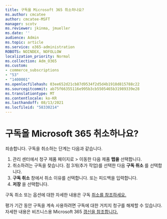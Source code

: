 ```yaml
---
title: 구독을 Microsoft 365 취소하나요?
ms.author: cmcatee
author: cmcatee-MSFT
manager: scotv
ms.reviewer: jkinma, jmueller
ms.date: ''
audience: Admin
ms.topic: article
ms.service: o365-administration
ROBOTS: NOINDEX, NOFOLLOW
localization_priority: Normal
ms.collection: Adm_O365
ms.custom:
- commerce_subscriptions
- "53"
- "1400001"
ms.openlocfilehash: 03ee652d21cb87d9534f2d5d4b1918d815788c22
ms.sourcegitcommit: ab75f66355116e995b3cb5505465b31989339e28
ms.translationtype: MT
ms.contentlocale: ko-KR
ms.lasthandoff: 08/13/2021
ms.locfileid: "58330214"
---
```

# <a name="canceling-your-microsoft-365-subscription"></a>구독을 Microsoft 365 취소하나요?

죄송합니다. 구독을 취소하는 단계는 다음과 같습니다.

1. 관리 센터에서 청구 제품 페이지로  >  **[](https://go.microsoft.com/fwlink/p/?linkid=842054)** 이동한 다음 제품 **탭을** 선택합니다.
2. 취소하려는 구독을 찾습니다. 점 3개(추가 작업)를 선택한 다음 **구독 취소** 를 선택합니다.
3. **구독 취소** 창에서 취소 이유를 선택합니다. 또는 피드백을 입력합니다.
4. **저장** 을 선택합니다.

구독 취소 또는 옵션에 대한 자세한 내용은 구독 [취소를 참조하세요.](https://docs.microsoft.com/microsoft-365/commerce/subscriptions/cancel-your-subscription)

평가 기간 동안 구독을 계속 사용하려면 구독에 대한 거치지 청구를 해제할 수 있습니다. 자세한 내용은 비즈니스용 Microsoft 365 [갱신을 참조합니다.](https://docs.microsoft.com/microsoft-365/commerce/subscriptions/renew-your-subscription)
